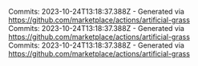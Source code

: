 Commits: 2023-10-24T13:18:37.388Z - Generated via https://github.com/marketplace/actions/artificial-grass
<br>
Commits: 2023-10-24T13:18:37.388Z - Generated via https://github.com/marketplace/actions/artificial-grass
<br>
Commits: 2023-10-24T13:18:37.388Z - Generated via https://github.com/marketplace/actions/artificial-grass
<br>
